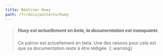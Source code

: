 ```yaml
---
title: Réaliser Huey
path: /fr/docs/patterns/huey
---
```


> ##### Huey est actuellement en beta, la documentation est manquante
>
> Ce patron est actuellement en beta. Une des raisons pour cela est que sa documentation 
> reste à être rédigée.
{:.warning}
